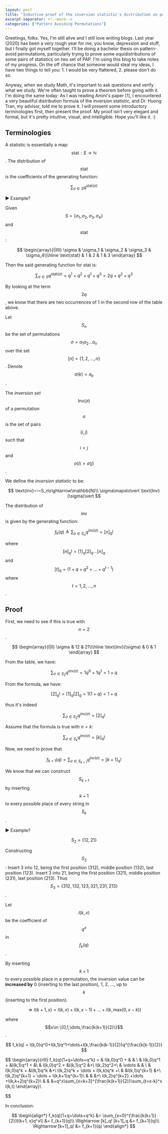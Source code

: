 ```yaml
---
layout: post
title: "Inductive proof of the inversion statistic's distribution on permutation set"
excerpt-separator: <!--more-->
categories: ["Pattern Avoiding Permutations"]
---
```


Greetings, folks. Yes, I'm still alive and I still love writing blogs. Last year (2020) has been a very rough year for me, you know, depression and stuff, but I finally got myself together. I'll be doing a bachelor thesis on pattern-avoid permutations, particularly trying to prove some equidistributions of some pairs of statistics on two set of PAP. I'm using this blog to take notes of my progress. On the off chance that someone would steal my ideas, I have two things to tell you: 1. I would be very flattered, 2. please don't do so.

Anyway, when we study Math, it's important to ask questions and verify what we study. We're often taught to prove a theorem before going with it. I'm doing the same today: As I was reading Amini's paper [1], I encountered a very beautiful distribution formula of the inversion statistic, and Dr. Huong Tran, my advisor, told me to prove it. I will present some introductory terminologies first, then present the proof. My proof isn't very elegant and formal, but it's pretty intuitive, visual, and intelligible. Hope you'll like it. :)

<!--more-->

## Terminologies

A statistic is essentially a map: $$\text{stat}:S\rightarrow\mathbb{N}$$. The distribution of $$\text{stat}$$ is the coefficients of the generating function:

$$
\sum_{\sigma\in S} q^{\text{stat}(\sigma)}
$$

<span onClick="toggleShowHide('goisjlo')" class="toggleButton" markdown="1"> &#x25B6; Example?</span>
<div id="goisjlo" class="toggleContent" markdown="1">

Given $$S=\{\sigma_1, \sigma_2, \sigma_3, \sigma_4\}$$ and $$\text{stat}$$:

$$
\begin{array}{l|llll}
\sigma & \sigma_1 & \sigma_2 & \sigma_3 & \sigma_4\\\hline
\text{stat} & 1 & 2 & 1 & 3
\end{array}
$$

Then the said generating function for $\text{stat}$ is:

$$\sum_{\sigma\in S} q^{\text{stat}(\sigma)}=q^1+q^2+q^1+q^3=2q+q^2+q^3$$

By looking at the term $$2q$$, we know that there are two occurrences of 1 in the second row of the table above.
</div>

Let $$S_n$$ be the set of permutations $$\sigma=a_1a_2\dots a_n$$ over the set $$[n]=\{1,2,\dots,n\}$$. Denote $$\sigma(k)=a_k$$.

The _inversion set_ $$\text{Inv}(\sigma)$$ of a permutation $$\sigma$$ is the set of pairs $$(i,j)$$ such that $$i\lt j$$ and $$\sigma(i)\gt \sigma(j)$$.

We define the _inversion statistic_ to be:

$$
\text{inv}~:~S_n\rightarrow\mathbb{N}\\
\sigma\mapsto\vert \text{Inv}(\sigma)\vert
$$

The distribution of $$\text{inv}$$ is given by the generating function:

$$f_k(q)\triangleq \sum_{\sigma\in S_n} q^{\text{inv}(\sigma)}=[n]_q!$$

where $$[n]_q!=[1]_q[2]_q\dots[n]_q$$ and $$[t]_q=(1+q+q^2+\dots+q^{t-1})$$ where $$t=1,2,\dots,n$$.

## Proof

First, we need to see if this is true with $$n=2$$.

$$
\begin{array}{l|ll}
\sigma & 12 & 21\\\hline
\text{inv}(\sigma) & 0 & 1
\end{array}
$$

From the table, we have:

$$
\sum_{\sigma\in S_2}q^{\text{inv}(\sigma)}=1q^0+1q^1=1+q
$$

From the formula, we have:

$$[2]_q! = [1]_q[2]_q = 1(1+q)=1+q$$

thus it's indeed

$$\sum_{\sigma\in S_2}q^{\text{inv}(\sigma)}=[2]_q!$$

Assume that the formula is true with $n=k$:

$$\sum_{\sigma\in S_k} q^{\text{inv}(\sigma)}=[k]_q!$$

Now, we need to prove that

$$f_{k+1}(q) = \sum_{\sigma\in S_{k+1}} q^{\text{inv}(\sigma)}=[k+1]_q!$$

We know that we can construct $$S_{k+1}$$ by inserting $$k+1$$ to every possible place of every string in $$S_k$$.

<span onClick="toggleShowHide('hfvbwakbukq')" class="toggleButton" markdown="1"> &#x25B6; Example?</span>
<div id="hfvbwakbukq" class="toggleContent" markdown="1">

$$S_2=\{12,21\}$$

Constructing $$S_3$$: Insert 3 into 12, being the first position (312), middle position (132), last position (123). Insert 3 into 21, being the first position (321), middle position (231), last position (213). Thus $$S_3 = \{312,132,123,321,231,213\}$$.

</div>

Let $$I(k,x)$$ be the coefficient of $$q^x$$ in $$f_k(q)$$.

By inserting $$k+1$$ to every possible place in a permutation, the inversion value can be **increased by** 0 (inserting to the last position), 1, 2, ..., up to $$k$$ (inserting to the first position). 

$$\Rightarrow I(k+1,x)=I(k,x)+I(k,x-1)+\dots+I(k,\text{max}(0,x-k))$$

where $$x\in \{0,1,\dots,\frac{k(k+1)}{2}\}$$.

$$
f_k(q) = I(k,0)q^0+I(k,1)q^1+\dots+I(k,\frac{k(k-1)}{2})q^{\frac{k(k-1)}{2}}
$$

$$
\begin{array}{rlll}
f_k(q)(1+q+\dots+q^k) = & I(k,0)q^0 + & & \\
                      & I(k,0)q^1 + &I(k,1)q^1 + &\\
                      & I(k,0)q^2 + &I(k,1)q^2 &+\ I(k,2)q^2+\\
                      & \vdots & & \\
                      & I(k,0)q^k + &I(k,1)q^k &+\ I(k,2)q^k + \dots + I(k,k)q^k +\\
                      & &I(k,1)q^{k+1} &+\ I(k,2)q^{k+1} + \dots + I(k,k+1)q^{k+1}\\
                      & & &+\ I(k,2)q^{k+2} +\dots +I(k,k+2)q^{k+2}\\
                      & & &+q^x\sum_{x=k+3}^{\frac{k(k+1)}{2}}\sum_{t=x-k}^x I(k,t)
\end{array}\\

$$

In conclusion:

$$
\begin{align*}
f_k(q)(1+q+\dots+q^k) &= \sum_{x=0}^{\frac{k(k+1)}{2}}I(k+1, x)q^x\\
&= f_{k+1}(q)\\
\Rightarrow [k]_q! [k+1]_q &= f_{k+1}(q)\\
\Rightarrow [k+1]_q! &= f_{k+1}(q)
\end{align*}
$$